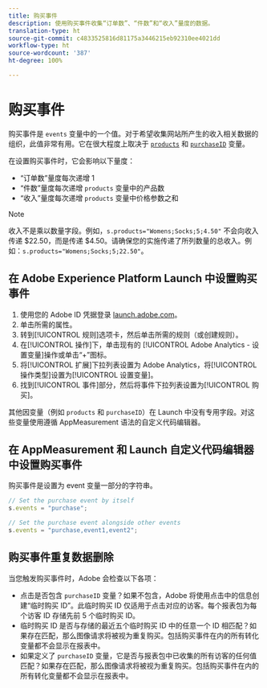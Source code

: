 ```yaml
---
title: 购买事件
description: 使用购买事件收集“订单数”、“件数”和“收入”量度的数据。
translation-type: ht
source-git-commit: c4833525816d81175a3446215eb92310ee4021dd
workflow-type: ht
source-wordcount: '387'
ht-degree: 100%

---
```



# 购买事件

购买事件是 `events` 变量中的一个值。对于希望收集网站所产生的收入相关数据的组织，此值非常有用。它在很大程度上取决于 [`products`](../products.md) 和 [`purchaseID`](../purchaseid.md) 变量。

在设置购买事件时，它会影响以下量度：

* “订单数”量度每次递增 1
* “件数”量度每次递增 `products` 变量中的产品数
* “收入”量度每次递增 `products` 变量中价格参数之和

>[!NOTE]
>
>收入不是乘以数量字段。例如，`s.products="Womens;Socks;5;4.50"` 不会向收入传递 $22.50，而是传递 $4.50。请确保您的实施传递了所列数量的总收入。例如：`s.products="Womens;Socks;5;22.50"`。

## 在 Adobe Experience Platform Launch 中设置购买事件

1. 使用您的 Adobe ID 凭据登录 [launch.adobe.com](https://launch.adobe.com)。
2. 单击所需的属性。
3. 转到[!UICONTROL 规则]选项卡，然后单击所需的规则（或创建规则）。
4. 在[!UICONTROL 操作]下，单击现有的 [!UICONTROL Adobe Analytics - 设置变量]操作或单击“+”图标。
5. 将[!UICONTROL 扩展]下拉列表设置为 Adobe Analytics，将[!UICONTROL 操作类型]设置为[!UICONTROL 设置变量]。
6. 找到[!UICONTROL 事件]部分，然后将事件下拉列表设置为[!UICONTROL 购买]。

其他因变量（例如 `products` 和 `purchaseID`）在 Launch 中没有专用字段。对这些变量使用遵循 AppMeasurement 语法的自定义代码编辑器。

## 在 AppMeasurement 和 Launch 自定义代码编辑器中设置购买事件

购买事件是设置为 event 变量一部分的字符串。

```js
// Set the purchase event by itself
s.events = "purchase";

// Set the purchase event alongside other events
s.events = "purchase,event1,event2";
```

## 购买事件重复数据删除

当您触发购买事件时，Adobe 会检查以下各项：

* 点击是否包含 `purchaseID` 变量？如果不包含，Adobe 将使用点击中的信息创建“临时购买 ID”。此临时购买 ID 仅适用于点击对应的访客。每个报表包为每个访客 ID 存储先前 5 个临时购买 ID。
* 临时购买 ID 是否与存储的最近五个临时购买 ID 中的任意一个 ID 相匹配？如果存在匹配，那么图像请求将被视为重复购买。包括购买事件在内的所有转化变量都不会显示在报表中。
* 如果定义了 `purchaseID` 变量，它是否与报表包中已收集的所有访客的任何值匹配？如果存在匹配，那么图像请求将被视为重复购买。包括购买事件在内的所有转化变量都不会显示在报表中。
